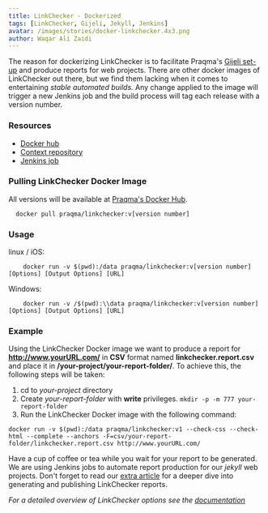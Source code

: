 ```yaml
---
title: LinkChecker - Dockerized
tags: [LinkChecker, Gijeli, Jekyll, Jenkins]
avatar: /images/stories/docker-linkchecker.4x3.png
author: Waqar Ali Zaidi
---
```


The reason for dockerizing LinkChecker is to facilitate Praqma's [Gijeli set-up](/stories/GiJeLi-tool-stack-howto) and produce reports for web projects. 
There are other docker images of LinkChecker out there, but we find them lacking when it comes to entertaining _stable automated builds._
Any change applied to the image will trigger a new Jenkins job and the build process will tag each release with a version number.
<!--break-->

### Resources 

- [Docker hub](https://hub.docker.com/r/praqma/linkchecker/)
- [Context repository](https://github.com/Praqma/linkchecker)
- [Jenkins job](http://code.praqma.net/ci/view/GiJeLi/job/linkchecker-docker_buld-and-publish/)


### Pulling LinkChecker Docker Image

All versions will be available at [Praqma's Docker Hub](https://hub.docker.com/r/praqma/linkchecker/).

```
  docker pull praqma/linkchecker:v[version number]
```

### Usage

  linux / iOS:

```
    docker run -v $(pwd):/data praqma/linkchecker:v[version number] [Options] [Output Options] [URL]
```

  Windows:

```
    docker run -v /$(pwd):\\data praqma/linkchecker:v[version number] [Options] [Output Options] [URL]
```


### Example

Using the LinkChecker Docker image we want to produce a report for **http://www.yourURL.com/** in **CSV** format named **linkchecker.report.csv** and place it in **/your-project/your-report-folder/**. 
To achieve this, the following steps will be taken:

1. cd to _your-project_ directory
2. Create _your-report-folder_ with **write** privileges. `mkdir -p -m 777 your-report-folder`
3. Run the LinkChecker Docker image with the following command:

```
docker run -v $(pwd):/data praqma/linkchecker:v1 --check-css --check-html --complete --anchors -F=csv/your-report-folder/linkchecker.report.csv http://www.yourURL.com/
```

Have a cup of coffee or tea while you wait for your report to be generated. 
We are using Jenkins jobs to automate report production for our _jekyll_ web projects. 
Don't forget to read our [extra article](/stories/linkckecker-jekyll-flavor) for a deeper dive into generating and publishing LinkChecker reports.

_For a detailed overview of LinkChecker options see the [documentation](https://wummel.github.io/linkchecker/man1/linkchecker.1.html)_
